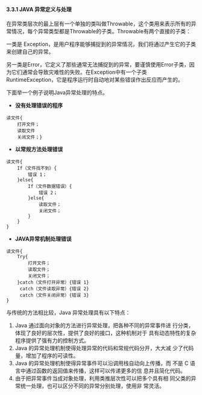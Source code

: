 #### 3.3.1 JAVA 异常定义与处理

在异常类层次的最上层有一个单独的类叫做Throwable，这个类用来表示所有的异常情况，每个异常类型都是Throwable的子类。Throwable有两个直接的子类：

一类是 Exception，是用户程序能够捕捉到的异常情况，我们将通过产生它的子类来创建自己的异常。

另一类是Error，它定义了那些通常无法捕捉到的异常，要谨慎使用Error子类，因为它们通常会导致灾难性的失败。在Exception中有一个子类RuntimeException，它是程序运行时自动地对某些错误作出反应而产生的。

下面举一个例子说明Java异常处理的特点。

* **没有处理错误的程序**

```
读文件{
    打开文件；
    读取文件
    关闭文件；}
```

* **以常规方法处理错误**

```
读文件{
    If（文件找不到）{
        错误 1；
    }else{
        If（文件数据错误）{
            错误 2；
        }else{
            读取文件；
            关闭文件；
        }
    }
}
```

* **JAVA异常机制处理错误**

```
读文件{
    Try{
        打开文件；
        读取文件；
        关闭文件；
    }catch（文件打开异常）{错误 1}
     catch（文件读取异常）{错误 2}
     catch（文件关闭异常）{错误 3}
}
```

与传统的方法相比较，Java 异常处理具有以下特点：

1. Java 通过面向对象的方法进行异常处理，把各种不同的异常事件进 行分类，体现了良好的层次性，提供了良好的接口，这种机制对于 具有动态特性的复杂程序提供了强有力的控制方式。 
2. Java 的异常处理机制使得处理异常的代码和常规代码分开，大大减 少了代码量，增加了程序的可读性。
3. Java 的异常处理机制使得异常事件可以沿调用栈自动向上传播，而 不是 C 语言中通过函数的返回值来传播，这样可以传递更多的信 息并且简化代码。 
4. 由于把异常事件当成对象处理，利用类推层次性可以把多个具有相 同父类的异常统一处理，也可以区分不同的异常分别处理，使用非 常灵活。



